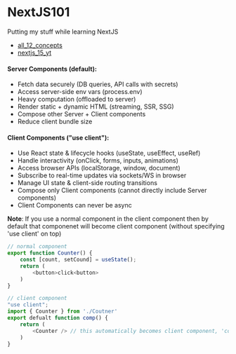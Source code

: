 # NextJS101
Putting my stuff while learning NextJS

- [all_12_concepts](https://youtu.be/vwSlYG7hFk0?si=ofPJOSyASerIv5lc)
- [nextjs_15_yt](https://www.youtube.com/watch?v=6jQdZcYY8OY)

#### Server Components (default):
- Fetch data securely (DB queries, API calls with secrets)
- Access server-side env vars (process.env)
- Heavy computation (offloaded to server)
- Render static + dynamic HTML (streaming, SSR, SSG)
- Compose other Server + Client components
- Reduce client bundle size

#### Client Components ("use client"):
- Use React state & lifecycle hooks (useState, useEffect, useRef)
- Handle interactivity (onClick, forms, inputs, animations)
- Access browser APIs (localStorage, window, document)
- Subscribe to real-time updates via sockets/WS in browser
- Manage UI state & client-side routing transitions
- Compose only Client components (cannot directly include Server components)
- Client Components can never be async

**Note**: If you use a normal component in the client component then by default that componenet will become client component (without specifying 'use client' on top)

```js
// normal component
export function Counter() {
	const [count, setCound] = useState();
	return (
		<button>click<button>
	)
}

// client component
"use client";
import { Counter } from './Coutner'
export defualt function comp() {
	return (
		<Counter /> // this automatically becomes client component, 'coz called in side a client component
	)
}
```
